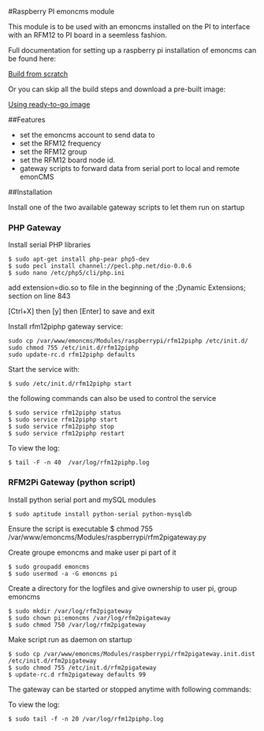 #Raspberry PI emoncms module

This module is to be used with an emoncms installed on the PI to interface with an RFM12 to PI board in a seemless fashion.

Full documentation for setting up a raspberry pi installation of emoncms can be found here:

[Build from scratch](http://emoncms.org/site/docs/raspberrypibuild)

Or you can skip all the build steps and download a pre-built image:

[Using ready-to-go image](http://emoncms.org/site/docs/raspberrypiimage)

##Features
- set the emoncms account to send data to
- set the RFM12 frequency
- set the RFM12 group
- set the RFM12 board node id.
- gateway scripts to forward data from serial port to local and remote emonCMS

##Installation

Install one of the two available gateway scripts to let them run on startup

### PHP Gateway

Install serial PHP libraries

    $ sudo apt-get install php-pear php5-dev
    $ sudo pecl install channel://pecl.php.net/dio-0.0.6
    $ sudo nano /etc/php5/cli/php.ini

add extension=dio.so to file in the beginning of the ;Dynamic Extensions; section on line 843 

[Ctrl+X] then [y] then [Enter] to save and exit

Install rfm12piphp gateway service:

    sudo cp /var/www/emoncms/Modules/raspberrypi/rfm12piphp /etc/init.d/
    sudo chmod 755 /etc/init.d/rfm12piphp
    sudo update-rc.d rfm12piphp defaults

Start the service with:

    $ sudo /etc/init.d/rfm12piphp start
    
the following commands can also be used to control the service

    $ sudo service rfm12piphp status
    $ sudo service rfm12piphp start
    $ sudo service rfm12piphp stop
    $ sudo service rfm12piphp restart

  To view the log:
    
    $ tail -F -n 40  /var/log/rfm12piphp.log

### RFM2Pi Gateway (python script)

  Install python serial port and mySQL modules

    $ sudo aptitude install python-serial python-mysqldb
  
  Ensure the script is executable
    $ chmod 755 /var/www/emoncms/Modules/raspberrypi/rfm2pigateway.py
  
  Create groupe emoncms and make user pi part of it

    $ sudo groupadd emoncms
    $ sudo usermod -a -G emoncms pi

  Create a directory for the logfiles and give ownership to user pi, group emoncms

    $ sudo mkdir /var/log/rfm2pigateway
    $ sudo chown pi:emoncms /var/log/rfm2pigateway
    $ sudo chmod 750 /var/log/rfm2pigateway

  Make script run as daemon on startup

    $ sudo cp /var/www/emoncms/Modules/raspberrypi/rfm2pigateway.init.dist /etc/init.d/rfm2pigateway
    $ sudo chmod 755 /etc/init.d/rfm2pigateway
    $ update-rc.d rfm2pigateway defaults 99

  The gateway can be started or stopped anytime with following commands:
  

    
  To view the log:
    
    $ sudo tail -f -n 20 /var/log/rfm12piphp.log

